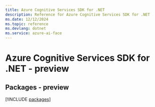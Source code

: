 ```yaml
---
title: Azure Cognitive Services SDK for .NET
description: Reference for Azure Cognitive Services SDK for .NET
ms.date: 12/12/2024
ms.topic: reference
ms.devlang: dotnet
ms.service: azure-ai-face
---
```

# Azure Cognitive Services SDK for .NET - preview
## Packages - preview
[!INCLUDE [packages](cognitive-services-index.md)]